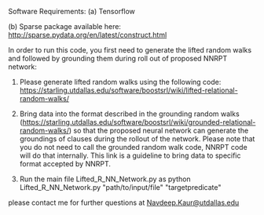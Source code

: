Software Requirements:
(a) Tensorflow 

(b) Sparse package available here: http://sparse.pydata.org/en/latest/construct.html


In order to run this code, you first need to generate the lifted random walks and followed by
grounding them during roll out of proposed NNRPT network: 

1. Please generate lifted random walks using the following code: https://starling.utdallas.edu/software/boostsrl/wiki/lifted-relational-random-walks/

2. Bring data into the format described in the grounding random walks (https://starling.utdallas.edu/software/boostsrl/wiki/grounded-relational-random-walks/) so that the proposed neural network can generate the groundings of clauses during the rollout of the network.
Please note that you do not need to call the grounded random walk code, NNRPT code will do that internally. This link is a guideline to bring data to specific format accepted by NNRPT.

3. Run the main file Lifted_R_NN_Network.py as
  python Lifted_R_NN_Network.py "path/to/input/file" "targetpredicate"
  
  please contact me for further questions at Navdeep.Kaur@utdallas.edu
